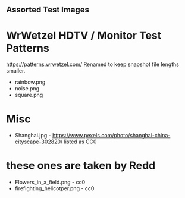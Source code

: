 ## Assorted Test Images

# WrWetzel HDTV / Monitor Test Patterns
https://patterns.wrwetzel.com/
Renamed to keep snapshot file lengths smaller.

- rainbow.png
- noise.png
- square.png

# Misc
- Shanghai.jpg - https://www.pexels.com/photo/shanghai-china-cityscape-302820/ listed as CC0

# these ones are taken by Redd
- Flowers_in_a_field.png - cc0
- firefighting_helicotper.png - cc0
